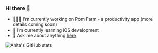### Hi there 👋

- 👩🏻‍💻 I’m currently working on Pom Farm - a productivity app (more details coming soon)
- 🌱 I’m currently learning iOS development
- 💬 Ask me about anything [here](mailto:anitatnguyen@outlook.com)

![Anita's GitHub stats](https://github-readme-stats.vercel.app/api?username=ng0c&show_icons=true&theme=dark)
